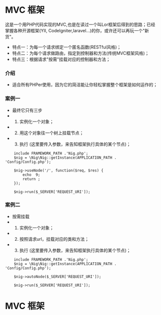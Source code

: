# MVC 框架 

这是一个用PHP代码实现的MVC,也是在读过一个叫Lor框架后得到的思路；已经掌握各种开源框架(YII, CodeIgniter,laravel...)的你，或许还可以再玩一个"新货"。

- 特点一：为每一个请求绑定一个匿名函数(RESTful风格)；
- 特点二：为每个请求做路由，指定到控制器和方法(传统MVC框架风格)；
- 特点三：根据请求"按需"挂载对应的控制器和方法；


### 介绍

- 适合所有PHPer使用，因为它的简洁能让你轻松掌握整个框架是如何运作的；


### 案例一

- 最终它只有三步
- 1. 实例化一个对象；
- 2. 用这个对象往一个树上挂载节点；
- 3. 执行 (这里要传入参数，来告知框架执行具体的某个节点)；

```
    include FRAMEWORK_PATH .'Nig.php'; 
    $nig = \Nig\Nig::getInstance(APPLICATION_PATH . 'Config/Config.php');
     
    $nig->useNode('/', function($req, $res) {
        echo  9;
        return ;
    });
 
    $nig->run($_SERVER['REQUEST_URI']);
```
 
 
 
### 案例二
- 按需挂载
- 1. 实例化一个对象；
- 2. 按照请求url，挂载对应的类和方法；
- 3. 执行 (这里要传入参数，来告知框架执行具体的某个节点)；

```
    include FRAMEWORK_PATH .'Nig.php'; 
    $nig = \Nig\Nig::getInstance(APPLICATION_PATH . 'Config/Config.php');
    
    $nig->autoNode($_SERVER['REQUEST_URI']);
    
    $nig->run($_SERVER['REQUEST_URI']);
```
 
 
 # MVC 框架 
 
 
 
 
 
 
 
 